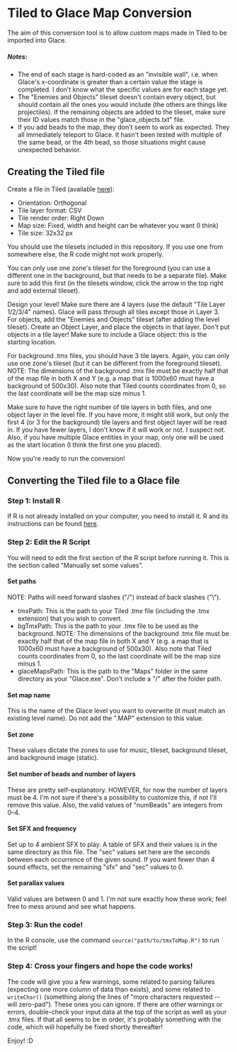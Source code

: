 Tiled to Glace Map Conversion
=============================

The aim of this conversion tool is to allow custom maps made in Tiled to be imported into Glace.

##### Notes:

+ The end of each stage is hard-coded as an "invisible wall", i.e. when Glace's x-coordinate is greater than a certain value the stage is completed. I don't know what the specific values are for each stage yet.
+ The "Enemies and Objects" tileset doesn't contain every object, but should contain all the ones you would include (the others are things like projectiles). If the remaining objects are added to the tileset, make sure their ID values match those in the "glace_objects.txt" file.
+ If you add beads to the map, they don't seem to work as expected. They all immediately teleport to Glace. It hasn't been tested with multiple of the same bead, or the 4th bead, so those situations might cause unexpected behavior.

Creating the Tiled file
-----------------------

Create a file in Tiled (available [here](https://www.mapeditor.org/)):

+ Orientation: Orthogonal
+ Tile layer format: CSV
+ Tile render order: Right Down
+ Map size: Fixed, width and height can be whatever you want (I think)
+ Tile size: 32x32 px

You should use the tilesets included in this repository. If you use one from somewhere else, the R code might not work properly.

You can only use one zone's tileset for the foreground (you can use a different one in the background, but that needs to be a separate file). Make sure to add this first (in the tilesets window, click the arrow in the top right and add external tileset).

Design your level! Make sure there are 4 layers (use the default "Tile Layer 1/2/3/4" names). Glace will pass through all tiles except those in Layer 3. For objects, add the "Enemies and Objects" tileset (after adding the level tileset). Create an Object Layer, and place the objects in that layer. Don't put objects in a tile layer! Make sure to include a Glace object: this is the starting location.

For background .tmx files, you should have 3 tile layers. Again, you can only use one zone's tileset (but it can be different from the foreground tileset). NOTE: The dimensions of the background .tmx file must be exactly half that of the map file in both X and Y (e.g. a map that is 1000x60 must have a background of 500x30). Also note that Tiled counts coordinates from 0, so the last coordinate will be the map size minus 1.

Make sure to have the right number of tile layers in both files, and one object layer in the level file. If you have more, it might still work, but only the first 4 (or 3 for the background) tile layers and first object layer will be read in. If you have fewer layers, I don't know if it will work or not. I suspect not. Also, if you have multiple Glace entities in your map, only one will be used as the start location (I think the first one you placed).

Now you're ready to run the conversion!



Converting the Tiled file to a Glace file
-----------------------------------------

### Step 1: Install R
If R is not already installed on your computer, you need to install it. R and its instructions can be found [here](https://www.r-project.org/).


### Step 2: Edit the R Script

You will need to edit the first section of the R script before running it. This is the section called "Manually set some values".


#### Set paths

NOTE: Paths will need forward slashes ("/") instead of back slashes ("\\").

+ tmxPath: This is the path to your Tiled .tmx file (including the .tmx extension) that you wish to convert.
+ bgTmxPath: This is the path to your .tmx file to be used as the background. NOTE: The dimensions of the background .tmx file must be exactly half that of the map file in both X and Y (e.g. a map that is 1000x60 must have a background of 500x30). Also note that Tiled counts coordinates from 0, so the last coordinate will be the map size minus 1.
+ glaceMapsPath: This is the path to the "Maps" folder in the same directory as your "Glace.exe". Don't include a "/" after the folder path.

#### Set map name

This is the name of the Glace level you want to overwrite (it must match an existing level name). Do not add the ".MAP" extension to this value.

#### Set zone

These values dictate the zones to use for music, tileset, background tileset, and background image (static).

#### Set number of beads and number of layers

These are pretty self-explanatory. HOWEVER, for now the number of layers must be 4. I'm not sure if there's a possibility to customize this, if not I'll remove this value. Also, the valid values of "numBeads" are integers from 0&ndash;4.

#### Set SFX and frequency

Set up to 4 ambient SFX to play. A table of SFX and their values is in the same directory as this file. The "sec" values set here are the seconds between each occurrence of the given sound. If you want fewer than 4 sound effects, set the remaining "sfx" and "sec" values to 0.

#### Set parallax values

Valid values are between 0 and 1. I'm not sure exactly how these work; feel free to mess around and see what happens.

### Step 3: Run the code!

In the R console, use the command `source("path/to/tmxToMap.R")` to run the script!

### Step 4: Cross your fingers and hope the code works!

The code will give you a few warnings, some related to parsing failures (expecting one more column of data than exists), and some related to `writeChar()` (something along the lines of "more characters requested -- will zero-pad"). These ones you can ignore. If there are other warnings or errors, double-check your input data at the top of the script as well as your .tmx files. If that all seems to be in order, it's probably something with the code, which will hopefully be fixed shortly thereafter!

Enjoy! :D
